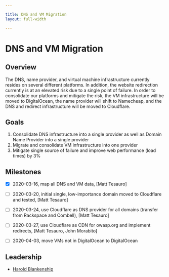 ```yaml
---

title: DNS and VM Migration
layout: full-width

---
```


# DNS and VM Migration

## Overview

The DNS, name provider, and virtual machine infrastructure currently resides on several different platforms.  In addition, the website redirection currently is at an elevated risk due to a single point of failure.  In order to consolidate our platforms and mitigate the risk, the VM infrastructure will be moved to DigitalOcean, the name provider will shift to Namecheap, and the DNS and redirect infrastructure will be moved to Cloudflare.


## Goals

1. Consolidate DNS infrastructure into a single provider as well as Domain Name Provider into a single provider
2. Migrate and consolidate VM infrastructure into one provider
3. Mitigate single source of failure and improve web performance (load times) by 3%

## Milestones

* [x] 2020-03-16, map all DNS and VM data, [Matt Tesauro]
* [ ] 2020-03-20, initial single, low-importance domain moved to Cloudflare and tested, [Matt Tesauro] 
* [ ] 2020-03-24, use Cloudflare as DNS provider for all domains (transfer from Rackspace and Combell), [Matt Tesauro]
* [ ] 2020-03-27, use Cloudflare as CDN for owasp.org and implement redirects, [Matt Tesauro, John Morabito]
* [ ] 2020-04-03, move VMs not in DigitalOcean to DigitalOcean


## Leadership

* [Harold Blankenship](mailto:harold.blankenship@owasp.com?subject=DNS%20and%20VM%20Migration)
